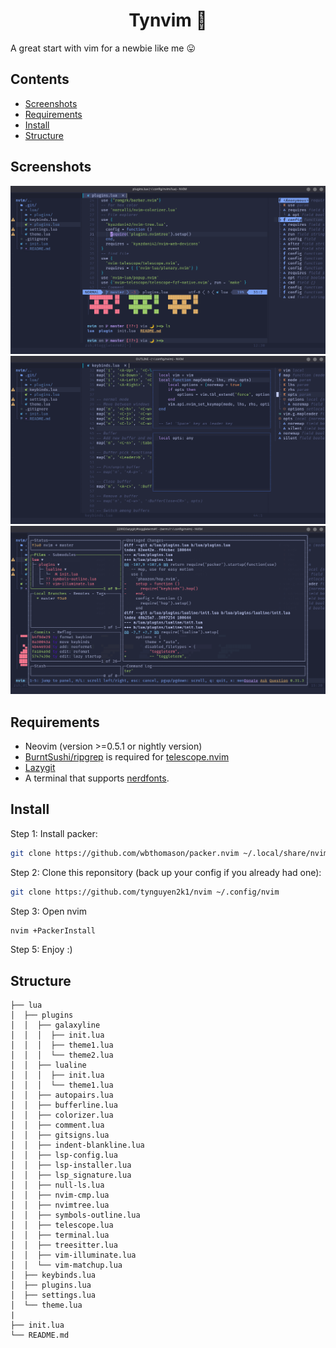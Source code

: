 <h1 align="center">Tynvim 🐍</h1>

A great start with vim for a newbie like me 😛


## Contents
- [Screenshots](#screenshots)
- [Requirements](#requirements)
- [Install](#install)
- [Structure](#structure)

## Screenshots
![Pic1](https://raw.githubusercontent.com/tynguyen2k1/files/main/nvim_image/Screenshot_nvim1.png)
![Pic2](https://raw.githubusercontent.com/tynguyen2k1/files/main/nvim_image/Screenshot_nvim2.png)
![Pic3](https://raw.githubusercontent.com/tynguyen2k1/files/main/nvim_image/Screenshot_nvim3.png)

## Requirements
- Neovim (version >=0.5.1 or nightly version)
- [BurntSushi/ripgrep](https://github.com/BurntSushi/ripgrep) is required for [telescope.nvim](https://github.com/nvim-telescope/telescope.nvim)
- [Lazygit](https://github.com/jesseduffield/lazygit)
- A terminal that supports [nerdfonts](https://github.com/ryanoasis/nerd-fonts).

## Install
Step 1: Install packer:
```bash
git clone https://github.com/wbthomason/packer.nvim ~/.local/share/nvim/site/pack/packer/start/packer.nvim
```
Step 2: Clone this reponsitory (back up your config if you already had one):
```bash
git clone https://github.com/tynguyen2k1/nvim ~/.config/nvim
```
Step 3: Open nvim
```bash
nvim +PackerInstall
```
Step 5: Enjoy :)

## Structure
```
├── lua
│  ├── plugins
│  │  ├── galaxyline
│  │  │  ├── init.lua
│  │  │  ├── theme1.lua
│  │  │  └── theme2.lua
│  │  ├── lualine
│  │  │  ├── init.lua
│  │  │  └── theme1.lua
│  │  ├── autopairs.lua
│  │  ├── bufferline.lua
│  │  ├── colorizer.lua
│  │  ├── comment.lua
│  │  ├── gitsigns.lua
│  │  ├── indent-blankline.lua
│  │  ├── lsp-config.lua
│  │  ├── lsp-installer.lua
│  │  ├── lsp_signature.lua
│  │  ├── null-ls.lua
│  │  ├── nvim-cmp.lua
│  │  ├── nvimtree.lua
│  │  ├── symbols-outline.lua
│  │  ├── telescope.lua
│  │  ├── terminal.lua
│  │  ├── treesitter.lua
│  │  ├── vim-illuminate.lua
│  │  └── vim-matchup.lua
│  ├── keybinds.lua
│  ├── plugins.lua
│  ├── settings.lua
│  └── theme.lua
|
├── init.lua
└── README.md
```
